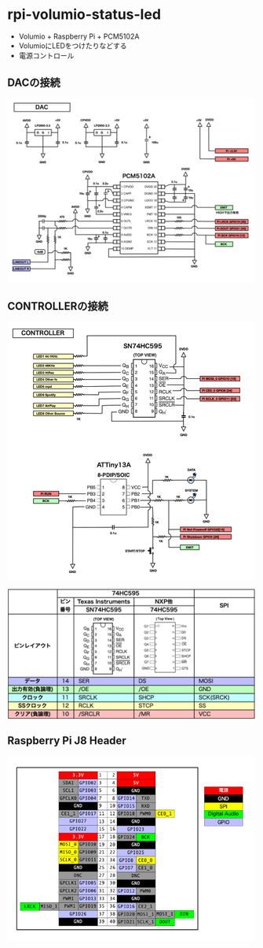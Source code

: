 # rpi-volumio-status-led

* Volumio + Raspberry Pi + PCM5102A
* VolumioにLEDをつけたりなどする
* 電源コントロール

## DACの接続

![dac](images/dac.png)

## CONTROLLERの接続

![controller](images/controller.png)

![595chart](images/595chart.png)

## Raspberry Pi J8 Header

![pi](images/pi.png)


